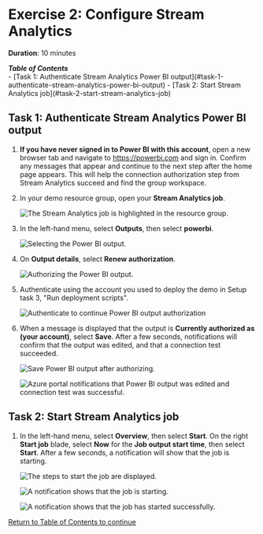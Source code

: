 # Exercise 2: Configure Stream Analytics

**Duration**: 10 minutes

<summary><strong><em>Table of Contents</em></strong></summary>
<!-- TOC -->
- [Task 1: Authenticate Stream Analytics Power BI output](#task-1-authenticate-stream-analytics-power-bi-output)
- [Task 2: Start Stream Analytics job](#task-2-start-stream-analytics-job)
<!-- /TOC -->

## Task 1: Authenticate Stream Analytics Power BI output

1. **If you have never signed in to Power BI with this account**, open a new browser tab and navigate to <https://powerbi.com> and sign in. Confirm any messages that appear and continue to the next step after the home page appears. This will help the connection authorization step from Stream Analytics succeed and find the group workspace.

2. In your demo resource group, open your **Stream Analytics job**.

   ![The Stream Analytics job is highlighted in the resource group.](../media/resource-group-stream-analytics.png 'The Stream Analytics job is highlighted in the resource group.')

3. In the left-hand menu, select **Outputs**, then select **powerbi**.

   ![Selecting the Power BI output.](../media/stream-analytics-outputs-demo.png 'Selecting the Power BI output.')

4. On **Output details**, select **Renew authorization**.

   ![Authorizing the Power BI output.](../media/stream-analytics-outputs-authorize-power-bi.png 'Authorizing the Power BI output.')

5. Authenticate using the account you used to deploy the demo in Setup task 3, "Run deployment scripts".

    ![Authenticate to continue Power BI output authorization](../media/azure-authenticate.png 'Authenticate to continue Power BI output authorization')

6. When a message is displayed that the output is **Currently authorized as (your account)**, select **Save**. After a few seconds, notifications will confirm that the output was edited, and that a connection test succeeded.

    ![Save Power BI output after authorizing.](../media/stream-analytics-outputs-save-power-bi.png 'Save Power BI output after authorizing.')

    ![Azure portal notifications that Power BI output was edited and connection test was successful.](../media/stream-analytics-outputs-authorize-power-bi-notifications.png 'Azure portal notifications that Power BI output was edited and connection test was successful.')

## Task 2: Start Stream Analytics job

1. In the left-hand menu, select **Overview**, then select **Start**. On the right **Start job** blade, select **Now** for the **Job output start time**, then select **Start**. After a few seconds, a notification will show that the job is starting.

   ![The steps to start the job are displayed.](../media/stream-analytics-start-job.png 'The steps to start the job are displayed.')

   ![A notification shows that the job is starting.](../media/stream-analytics-start-job-notification1.png 'A notification shows that the job is starting.')

   ![A notification shows that the job has started successfully.](../media/stream-analytics-start-job-notification2.png 'A notification shows that the job has started successfully.')

[Return to Table of Contents to continue](./README.md)
